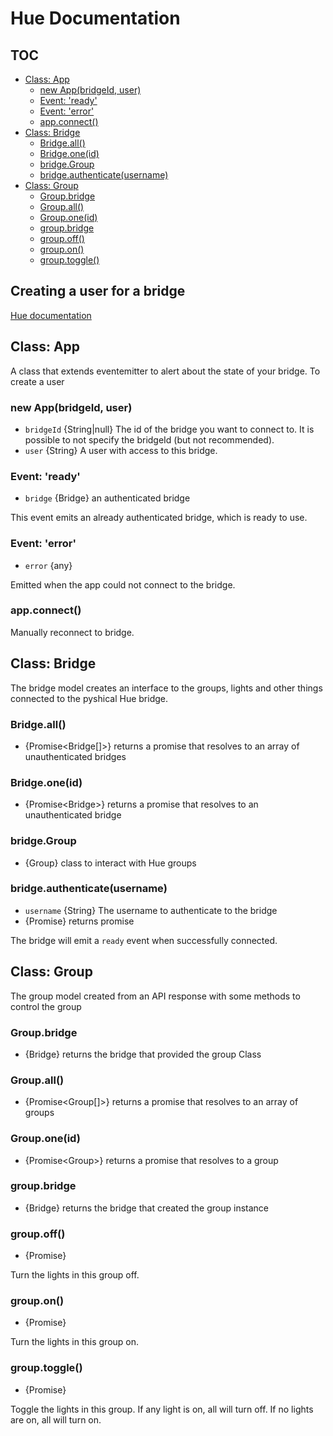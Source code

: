 # Hue Documentation

## TOC
- [Class: App](#class-app)
  - [new App(bridgeId, user)](#new-appbridgeid-user)
  - [Event: 'ready'](#event-ready)
  - [Event: 'error'](#event-error)
  - [app.connect()](#appconnect)
- [Class: Bridge](#class-bridge)
  - [Bridge.all()](#bridgeall)
  - [Bridge.one(id)](#bridgeoneid)
  - [bridge.Group](#bridgegroup)
  - [bridge.authenticate(username)](#bridgeauthenticateusername)
- [Class: Group](#class-group)
  - [Group.bridge](#groupbridge)
  - [Group.all()](#groupall)
  - [Group.one(id)](#grouponeid)
  - [group.bridge](#groupbridge-1)
  - [group.off()](#groupoff)
  - [group.on()](#groupon)
  - [group.toggle()](#grouptoggle)

## Creating a user for a bridge
[Hue documentation](https://developers.meethue.com/develop/get-started-2/)

## Class: App

A class that extends eventemitter to alert about the state of your bridge. To create a user

### new App(bridgeId, user)
- `bridgeId` {String|null} The id of the bridge you want to connect to. It is possible to not specify the bridgeId (but not recommended).
- `user` {String} A user with access to this bridge.

### Event: 'ready'
 - `bridge` {Bridge} an authenticated bridge

This event emits an already authenticated bridge, which is ready to use.


### Event: 'error'
- `error` {any}

Emitted when the app could not connect to the bridge.

### app.connect()
Manually reconnect to bridge.

## Class: Bridge
The bridge model creates an interface to the groups, lights and other things connected to the pyshical Hue bridge.

### Bridge.all()
- {Promise\<Bridge[]\>} returns a promise that resolves to an array of unauthenticated bridges

### Bridge.one(id)
- {Promise\<Bridge\>} returns a promise that resolves to an unauthenticated bridge

### bridge.Group
-  {Group} class to interact with Hue groups

### bridge.authenticate(username)
- `username` {String} The username to authenticate to the bridge
- {Promise} returns promise

The bridge will emit a `ready` event when successfully connected.


## Class: Group
The group model created from an API response with some methods to control the group

### Group.bridge
- {Bridge} returns the bridge that provided the group Class

### Group.all()
- {Promise\<Group[]\>} returns a promise that resolves to an array of groups

### Group.one(id)
 - {Promise\<Group\>} returns a promise that resolves to a group

### group.bridge
- {Bridge} returns the bridge that created the group instance

### group.off()
- {Promise}

Turn the lights in this group off.

### group.on()
- {Promise}

Turn the lights in this group on.

### group.toggle()
- {Promise}

Toggle the lights in this group.
If any light is on, all will turn off.
If no lights are on, all will turn on.
